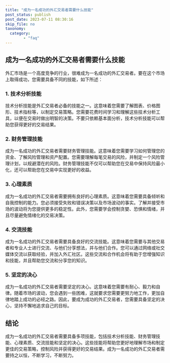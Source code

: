 ```yaml
---
title: "成为一名成功的外汇交易者需要什么技能"
post_status: publish
post_date: 2023-07-11 08:30:16
skip_file: no
taxonomy:
  category:
        - "faq"
---
```


## 成为一名成功的外汇交易者需要什么技能

外汇市场是一个高度竞争的行业，很难成为一名成功的外汇交易者。要在这个市场上取得成功，您需要具备不同的技能，如下所述：

### 1. 技术分析技能

技术分析技能是外汇交易者必备的技能之一。这意味着您需要了解图表、价格图形、技术指标等，以制定交易策略。您需要花费时间学习和理解这些技术分析工具，以便在交易时做出明智的决策。不要只依赖基本面分析，技术分析技能可以帮助您获得更好的交易结果。

### 2. 财务管理技能

成为一名成功的外汇交易者需要财务管理技能。这意味着您需要学习如何管理您的资金、了解风险管理和资产配置。您需要理解每笔交易的风险，并制定一个风险管理计划，以规避潜在的风险。财务管理技能不仅可以帮助您在交易中保持风险最小化，还可以帮助您在交易中实现更好的收益。

### 3. 心理素质

成为一名成功的外汇交易者需要拥有良好的心理素质。这意味着您需要具备倾听和自我控制的能力。您必须接受失败和错误决策以及市场波动的事实。了解并接受市场的波动将为您提供更多的稳定性。此外，您需要学会控制贪婪、恐惧和情绪，并且尽量避免情绪化的交易决策。

### 4. 交流技能

成为一名成功的外汇交易者需要具备良好的交流技能。这意味着您需要与其他交易者和专业人士进行交流、与他们分享想法，并与他们合作。您可以通过网络或社交媒体交流以获取经验，并加入外汇社区。这些交流和合作机会将有助于您增强知识和技能，并且帮助您交流和分享您的知识。

### 5. 坚定的决心

成为一名成功的外汇交易者需要坚定的决心。这意味着您需要有耐心、毅力和自律。随着市场的波动，您会遇到一些困难，这就要求您需要更努力地工作，更加自律地踏上成功的必经之路。因此，要成为成功的外汇交易者，您需要具备坚定的决心，坚持不懈地追求自己的目标。

## 结论

成为一名成功的外汇交易者需要具备多项技能，包括技术分析技能、财务管理技能、心理素质、交流技能和坚定的决心。这些技能将帮助您更好地理解市场和制定更佳的交易策略，控制风险并获得更好的交易结果。成为一名成功的外汇交易者需要持之以恒，不断学习，不断努力。
